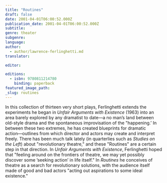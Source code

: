 ```yaml
---
title: "Routines"
draft: false
date: 2001-04-01T06:00:52.000Z
publication_date: 2001-04-01T06:00:52.000Z
subtitle:
genre: theater
subgenre:
language:
author:
  - author/lawrence-ferlinghetti.md
translator:

editor:

editions:
  - isbn: 9780811214780
    binding: paperback
featured_image_path:
_slug: routines
---
```


In this collection of thirteen very short plays, Ferlinghetti extends the experiments he began in _Unfair Arguments with Existence_ (1963) into an area barely explored by any dramatist to date––a no man’s land between old-style drama and the spontaneous improvisation of the "happening.’ In between these two extremes, he has created blueprints for dramatic action––outlines from which director and actors may create and interpret freely. There has been much talk lately (in quarterlies such as _Studies on the Left_) about "revolutionary theatre," and these "Routines" are a certain step in that direction. In _Unfair Arguments with Existence_, Ferlinghetti hoped that "feeling around on the frontiers of theatre, we may yet possibly discover some ’seeking action’ in life itself." In _Routines_ he conceives of theatre as a search for revolutionary solutions, with the audience itself made of good and bad actors "acting out aspirations to some ideal existence."

